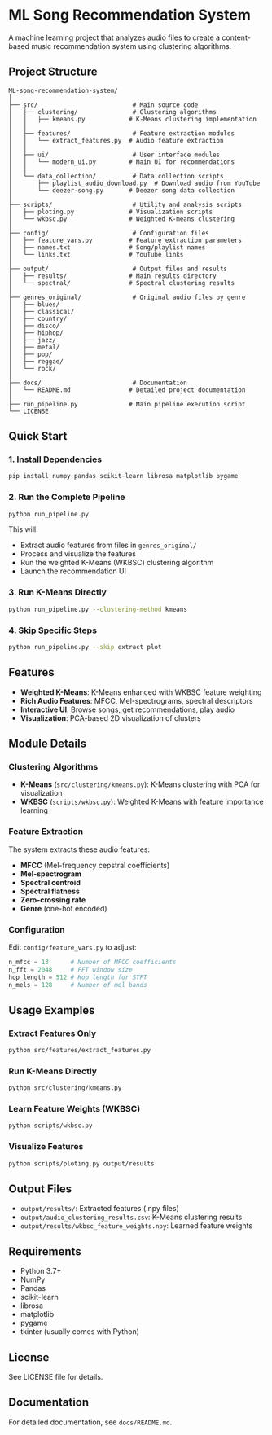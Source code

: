 # ML Song Recommendation System

A machine learning project that analyzes audio files to create a content-based music recommendation system using clustering algorithms.

## Project Structure

```
ML-song-recommendation-system/
│
├── src/                          # Main source code
│   ├── clustering/               # Clustering algorithms
│   │   ├── kmeans.py            # K-Means clustering implementation
│   │
│   ├── features/                 # Feature extraction modules
│   │   └── extract_features.py  # Audio feature extraction
│   │
│   ├── ui/                       # User interface modules
│   │   └── modern_ui.py         # Main UI for recommendations
│   │
│   └── data_collection/          # Data collection scripts
│       ├── playlist_audio_download.py  # Download audio from YouTube
│       └── deezer-song.py       # Deezer song data collection
│
├── scripts/                      # Utility and analysis scripts
│   ├── ploting.py               # Visualization scripts
│   └── wkbsc.py                 # Weighted K-means clustering
│
├── config/                       # Configuration files
│   ├── feature_vars.py          # Feature extraction parameters
│   ├── names.txt                # Song/playlist names
│   └── links.txt                # YouTube links
│
├── output/                       # Output files and results
│   ├── results/                 # Main results directory
│   └── spectral/                # Spectral clustering results
│
├── genres_original/              # Original audio files by genre
│   ├── blues/
│   ├── classical/
│   ├── country/
│   ├── disco/
│   ├── hiphop/
│   ├── jazz/
│   ├── metal/
│   ├── pop/
│   ├── reggae/
│   └── rock/
│
├── docs/                         # Documentation
│   └── README.md                # Detailed project documentation
│
├── run_pipeline.py              # Main pipeline execution script
└── LICENSE

```

## Quick Start

### 1. Install Dependencies
```bash
pip install numpy pandas scikit-learn librosa matplotlib pygame
```

### 2. Run the Complete Pipeline
```bash
python run_pipeline.py
```

This will:
- Extract audio features from files in `genres_original/`
- Process and visualize the features
- Run the weighted K-Means (WKBSC) clustering algorithm
- Launch the recommendation UI

### 3. Run K-Means Directly
```bash
python run_pipeline.py --clustering-method kmeans
```

### 4. Skip Specific Steps
```bash
python run_pipeline.py --skip extract plot
```

## Features

- **Weighted K-Means**: K-Means enhanced with WKBSC feature weighting
- **Rich Audio Features**: MFCC, Mel-spectrograms, spectral descriptors
- **Interactive UI**: Browse songs, get recommendations, play audio
- **Visualization**: PCA-based 2D visualization of clusters

## Module Details

### Clustering Algorithms
- **K-Means** (`src/clustering/kmeans.py`): K-Means clustering with PCA for visualization
- **WKBSC** (`scripts/wkbsc.py`): Weighted K-Means with feature importance learning

### Feature Extraction
The system extracts these audio features:
- **MFCC** (Mel-frequency cepstral coefficients)
- **Mel-spectrogram**
- **Spectral centroid**
- **Spectral flatness**
- **Zero-crossing rate**
- **Genre** (one-hot encoded)

### Configuration
Edit `config/feature_vars.py` to adjust:
```python
n_mfcc = 13      # Number of MFCC coefficients
n_fft = 2048     # FFT window size
hop_length = 512 # Hop length for STFT
n_mels = 128     # Number of mel bands
```

## Usage Examples

### Extract Features Only
```bash
python src/features/extract_features.py
```

### Run K-Means Directly
```bash
python src/clustering/kmeans.py
```

### Learn Feature Weights (WKBSC)
```bash
python scripts/wkbsc.py
```

### Visualize Features
```bash
python scripts/ploting.py output/results
```

## Output Files

- `output/results/`: Extracted features (.npy files)
- `output/audio_clustering_results.csv`: K-Means clustering results
- `output/results/wkbsc_feature_weights.npy`: Learned feature weights

## Requirements

- Python 3.7+
- NumPy
- Pandas
- scikit-learn
- librosa
- matplotlib
- pygame
- tkinter (usually comes with Python)

## License

See LICENSE file for details.

## Documentation

For detailed documentation, see `docs/README.md`.
